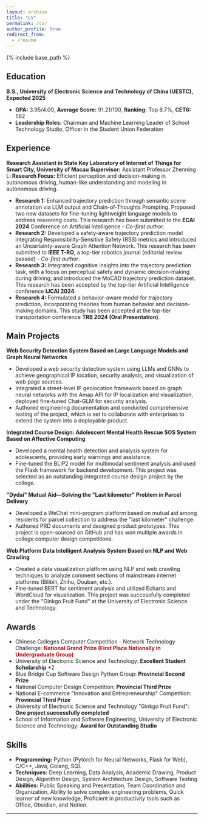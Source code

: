 ```yaml
---
layout: archive
title: "CV"
permalink: /cv/
author_profile: true
redirect_from:
  - /resume
---
```


{% include base_path %}

## Education
**B.S., University of Electronic Science and Technology of China (UESTC), Expected 2025**
- **GPA:** 3.95/4.00, **Average Score:** 91.21/100,  **Ranking:** Top 8.7%,  **CET6:** 582
- **Leadership Roles:** Chairman and Machine Learning Leader of School Technology Studio, Officer in the Student Union Federation

## Experience 
**Research Assistant in State Key Laboratory of Internet of Things for Smart City, University of Macau**
**Supervisor:** Assistant Professor Zhenning Li
**Research Focus:** Efficient perception and decision-making in autonomous driving, human-like understanding and modeling in autonomous driving.
- **Research 1:** Enhanced trajectory prediction through semantic scene annotation via LLM output and Chain-of-Thoughts Prompting. Proposed two new datasets for fine-tuning lightweight language models to address reasoning costs. This research has been submitted to the **ECAI 2024** Conference on Artificial Intelligence - *Co-first author*.
- **Research 2:** Developed a safety-aware trajectory prediction model integrating Responsibility-Sensitive Safety (RSS) metrics and introduced an Uncertainty-aware Graph Attention Network. This research has been submitted to **IEEE T-RO**, a top-tier robotics journal (editorial review passed) - *Co-first author*.
- **Research 3:** Integrated cognitive insights into the trajectory prediction task, with a focus on perceptual safety and dynamic decision-making during driving, and introduced the MoCAD trajectory prediction dataset. This research has been accepted by the top-tier Artificial Intelligence conference **IJCAI 2024**.
- **Research 4:** Formulated a behavior-aware model for trajectory prediction, incorporating theories from human behavior and decision-making domains. This study has been accepted at the top-tier transportation conference **TRB 2024 (Oral Presentation)**.

## Main Projects
**Web Security Detection System Based on Large Language Models and Graph Neural Networks**
- Developed a web security detection system using LLMs and GNNs to achieve geographical IP location, security analysis, and visualization of web page sources.
- Integrated a street-level IP geolocation framework based on graph neural networks with the Amap API for IP localization and visualization, deployed fine-tuned Chat-GLM for security analysis.
- Authored engineering documentation and conducted comprehensive testing of the project, which is set to collaborate with enterprises to extend the system into a deployable product.

**Integrated Course Design: Adolescent Mental Health Rescue SOS System Based on Affective Computing**
- Developed a mental health detection and analysis system for adolescents, providing early warnings and assistance.
- Fine-tuned the BLIP2 model for multimodal sentiment analysis and used the Flask framework for backend development. This project was selected as an outstanding integrated course design project by the college.

**"Dydai" Mutual Aid—Solving the "Last kilometer" Problem in Parcel Delivery**
- Developed a WeChat mini-program platform based on mutual aid among residents for parcel collection to address the "last kilometer" challenge.
- Authored PRD documents and designed product prototypes. This project is open-sourced on GitHub and has won multiple awards in college computer design competitions.

**Web Platform Data Intelligent Analysis System Based on NLP and Web Crawling**
- Created a data visualization platform using NLP and web crawling techniques to analyze comment sections of mainstream internet platforms (Bilibili, Zhihu, Douban, etc.).
- Fine-tuned BERT for sentiment analysis and utilized Echarts and WordCloud for visualization. This project was successfully completed under the "Ginkgo Fruit Fund" at the University of Electronic Science and Technology.

## Awards
- Chinese Colleges Computer Competition - Network Technology Challenge: **<font color="#c00000">National Grand Prize (First Place Nationally in Undergraduate Group)</font>**
- University of Electronic Science and Technology: **Excellent Student Scholarship** *2
- Blue Bridge Cup Software Design Python Group: **Provincial Second Prize**
- National Computer Design Competition: **Provincial Third Prize**
- National E-commerce "Innovation and Entrepreneurship" Competition: **Provincial Third Prize**
- University of Electronic Science and Technology "Ginkgo Fruit Fund": **One project successfully completed**
- School of Information and Software Engineering, University of Electronic Science and Technology: **Award for Outstanding Studio**

## Skills
- **Programming:** Python (Pytorch for Neural Networks, Flask for Web), C/C++, Java, Golang, SQL
- **Techniques:** Deep Learning, Data Analysis, Academic Drawing, Product Design, Algorithm Design, System Architecture Design, Software Testing
- **Abilities:** Public Speaking and Presentation, Team Coordination and Organization, Ability to solve complex engineering problems, Quick learner of new knowledge, Proficient in productivity tools such as Office, Obsidian, and Notion.

-----

